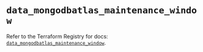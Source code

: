 # `data_mongodbatlas_maintenance_window`

Refer to the Terraform Registry for docs: [`data_mongodbatlas_maintenance_window`](https://registry.terraform.io/providers/mongodb/mongodbatlas/1.18.0/docs/data-sources/maintenance_window).
